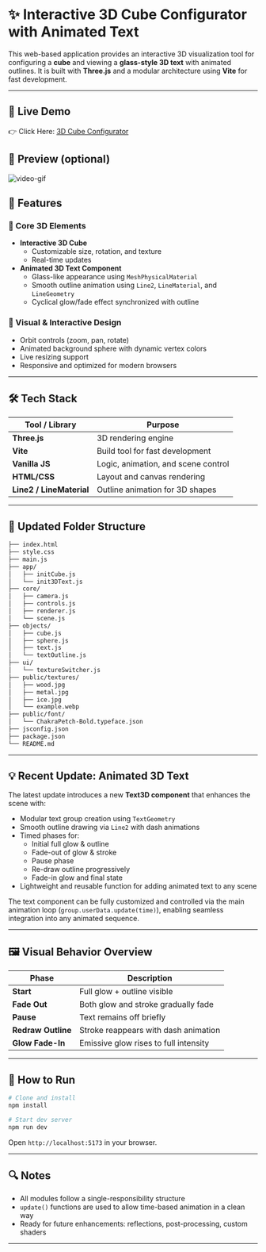 # ✨ Interactive 3D Cube Configurator with Animated Text

This web-based application provides an interactive 3D visualization tool for configuring a **cube** and viewing a **glass-style 3D text** with animated outlines. It is built with **Three.js** and a modular architecture using **Vite** for fast development.

---

## 🚀 Live Demo

👉 Click Here: [3D Cube Configurator](https://3d-cube-configurator.vercel.app)

## 📸 Preview (optional)
![video-gif](https://github.com/user-attachments/assets/a0d22db0-135b-422a-9eb2-50add7dac3ad)


## 🚀 Features

### 🧱 Core 3D Elements

- **Interactive 3D Cube**
  - Customizable size, rotation, and texture
  - Real-time updates
- **Animated 3D Text Component**
  - Glass-like appearance using `MeshPhysicalMaterial`
  - Smooth outline animation using `Line2`, `LineMaterial`, and `LineGeometry`
  - Cyclical glow/fade effect synchronized with outline

### 🧪 Visual & Interactive Design

- Orbit controls (zoom, pan, rotate)
- Animated background sphere with dynamic vertex colors
- Live resizing support
- Responsive and optimized for modern browsers

---

## 🛠️ Tech Stack

| Tool / Library    | Purpose                                |
|-------------------|----------------------------------------|
| **Three.js**      | 3D rendering engine                    |
| **Vite**          | Build tool for fast development        |
| **Vanilla JS**    | Logic, animation, and scene control    |
| **HTML/CSS**      | Layout and canvas rendering            |
| **Line2 / LineMaterial** | Outline animation for 3D shapes |

---

## 📁 Updated Folder Structure

```bash
├── index.html
├── style.css
├── main.js
├── app/
│   ├── initCube.js
│   └── init3DText.js
├── core/
│   ├── camera.js
│   ├── controls.js
│   ├── renderer.js
│   └── scene.js
├── objects/
│   ├── cube.js
│   ├── sphere.js
│   ├── text.js
│   └── textOutline.js
├── ui/
│   └── textureSwitcher.js
├── public/textures/
│   ├── wood.jpg
│   ├── metal.jpg
│   ├── ice.jpg
│   └── example.webp
├── public/font/
│   └── ChakraPetch-Bold.typeface.json
├── jsconfig.json
├── package.json
└── README.md
```
---

## 💡 Recent Update: Animated 3D Text

The latest update introduces a new **Text3D component** that enhances the scene with:

- Modular text group creation using `TextGeometry`
- Smooth outline drawing via `Line2` with dash animations
- Timed phases for:
  - Initial full glow & outline
  - Fade-out of glow & stroke
  - Pause phase
  - Re-draw outline progressively
  - Fade-in glow and final state
- Lightweight and reusable function for adding animated text to any scene

The text component can be fully customized and controlled via the main animation loop (`group.userData.update(time)`), enabling seamless integration into any animated sequence.

---

## 🖼️ Visual Behavior Overview

| Phase             | Description                             |
|------------------|-----------------------------------------|
| **Start**         | Full glow + outline visible             |
| **Fade Out**      | Both glow and stroke gradually fade     |
| **Pause**         | Text remains off briefly                |
| **Redraw Outline**| Stroke reappears with dash animation    |
| **Glow Fade-In**  | Emissive glow rises to full intensity   |

---

## 🔄 How to Run

```bash
# Clone and install
npm install

# Start dev server
npm run dev
```

Open `http://localhost:5173` in your browser.

---

## 🔍 Notes

- All modules follow a single-responsibility structure
- `update()` functions are used to allow time-based animation in a clean way
- Ready for future enhancements: reflections, post-processing, custom shaders

---
